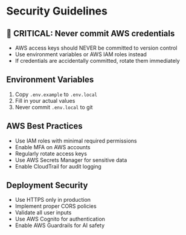 # Security Guidelines

## 🚨 CRITICAL: Never commit AWS credentials

- AWS access keys should NEVER be committed to version control
- Use environment variables or AWS IAM roles instead
- If credentials are accidentally committed, rotate them immediately

## Environment Variables

1. Copy `.env.example` to `.env.local`
2. Fill in your actual values
3. Never commit `.env.local` to git

## AWS Best Practices

- Use IAM roles with minimal required permissions
- Enable MFA on AWS accounts
- Regularly rotate access keys
- Use AWS Secrets Manager for sensitive data
- Enable CloudTrail for audit logging

## Deployment Security

- Use HTTPS only in production
- Implement proper CORS policies
- Validate all user inputs
- Use AWS Cognito for authentication
- Enable AWS Guardrails for AI safety

